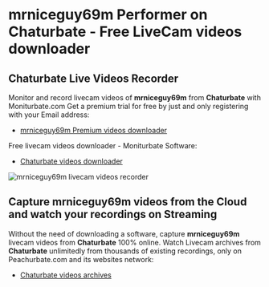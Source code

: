 # mrniceguy69m Performer on Chaturbate - Free LiveCam videos downloader

## Chaturbate Live Videos Recorder

Monitor and record livecam videos of **mrniceguy69m** from **Chaturbate** with Moniturbate.com
Get a premium trial for free by just and only registering with your Email address:
* [mrniceguy69m Premium videos downloader](https://moniturbate.com/request-demo-licence-key.html)

Free livecam videos downloader - Moniturbate Software:
* [Chaturbate videos downloader](https://moniturbate.com/moniturbate-download-software.html)

![mrniceguy69m livecam videos recorder](https://peachurnet.com/templates/moniturbate-software.png)


## Capture mrniceguy69m videos from the Cloud and watch your recordings on Streaming

Without the need of downloading a software, capture **mrniceguy69m** livecam videos from **Chaturbate** 100% online.
Watch Livecam archives from **Chaturbate** unlimitedly from thousands of existing recordings, only on Peachurbate.com and its websites network:
* [Chaturbate videos archives](https://peachurnet.com/)